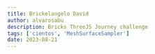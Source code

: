 ```yaml
---
title: Brickelangelo David
author: alvarosabu
description: Bricks ThreeJS Journey challenge
tags: ['cientos', 'MeshSurfaceSampler']
date: 2023-08-21
---
```


